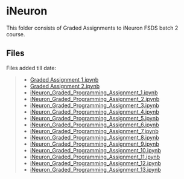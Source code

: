# iNeuron
This folder consists of Graded Assignments to iNeuron FSDS batch 2 course.

## Files
Files added till date:
> - [Graded Assignment 1.ipynb](https://github.com/abhijitchak103/iNeuron/blob/main/Graded%20Assignments/Graded%20Assignment%201.ipynb)
> - [Graded Assignment 2.ipynb](https://github.com/abhijitchak103/iNeuron/blob/main/Graded%20Assignments/Graded%20Assignment%202.ipynb)
> - [iNeuron_Graded_Programming_Assignment_1.ipynb](https://github.com/abhijitchak103/iNeuron/blob/main/Graded%20Assignments/iNeuron_Graded_Programming_Assignment_1.ipynb)
> - [iNeuron_Graded_Programming_Assignment_2.ipynb](https://github.com/abhijitchak103/iNeuron/blob/main/Graded%20Assignments/iNeuron_Graded_Programming_Assignment_2.ipynb)
> - [iNeuron_Graded_Programming_Assignment_3.ipynb](https://github.com/abhijitchak103/iNeuron/blob/main/Graded%20Assignments/iNeuron_Graded_Programming_Assignment_3.ipynb)
> - [iNeuron_Graded_Programming_Assignment_4.ipynb](https://github.com/abhijitchak103/iNeuron/blob/main/Graded%20Assignments/iNeuron_Graded_Programming_Assignment_4.ipynb)
> - [iNeuron_Graded_Programming_Assignment_5.ipynb](https://github.com/abhijitchak103/iNeuron/blob/main/Graded%20Assignments/iNeuron_Graded_Programming_Assignment_5.ipynb)
> - [iNeuron_Graded_Programming_Assignment_6.ipynb](https://github.com/abhijitchak103/iNeuron/blob/main/Graded%20Assignments/iNeuron_Graded_Programming_Assignment_6.ipynb)
> - [iNeuron_Graded_Programming_Assignment_7.ipynb](https://github.com/abhijitchak103/iNeuron/blob/main/Graded%20Assignments/iNeuron_Graded_Programming_Assignment_7.ipynb)
> - [iNeuron_Graded_Programming_Assignment_8.ipynb](https://github.com/abhijitchak103/iNeuron/blob/main/Graded%20Assignments/iNeuron_Graded_Programming_Assignment_8.ipynb)
> - [iNeuron_Graded_Programming_Assignment_9.ipynb](https://github.com/abhijitchak103/iNeuron/blob/main/Graded%20Assignments/iNeuron_Graded_Programming_Assignment_9.ipynb)
> - [iNeuron_Graded_Programming_Assignment_10.ipynb](https://github.com/abhijitchak103/iNeuron/blob/main/Graded%20Assignments/iNeuron_Graded_Programming_Assignment_10.ipynb)
> - [iNeuron_Graded_Programming_Assignment_11.ipynb](https://github.com/abhijitchak103/iNeuron/blob/main/Graded%20Assignments/iNeuron_Graded_Programming_Assignment_11.ipynb)
> - [iNeuron_Graded_Programming_Assignment_12.ipynb](https://github.com/abhijitchak103/iNeuron/blob/main/Graded%20Assignments/iNeuron_Graded_Programming_Assignment_12.ipynb)
> - [iNeuron_Graded_Programming_Assignment_13.ipynb](https://github.com/abhijitchak103/iNeuron/blob/main/Graded%20Assignments/iNeuron_Graded_Programming_Assignment_13.ipynb)